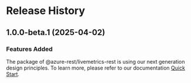 # Release History
    
## 1.0.0-beta.1 (2025-04-02)

### Features Added

The package of @azure-rest/livemetrics-rest is using our next generation design principles. To learn more, please refer to our documentation [Quick Start](https://aka.ms/azsdk/js/mgmt/quickstart).

